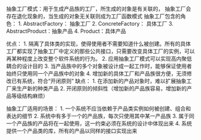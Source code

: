 抽象工厂模式：用于生成产品族的工厂，所生成的对象是有关联的，
抽象工厂会存在退化现象的，当生成的对象无关联则成为工厂函数模式
抽象工厂包含的角色：
	1. AbstractFactory： 抽象工厂
	2. ConcreteFactory： 具体工厂
	3. AbstractProduct：抽象产品
	4. Product：具体产品

优点：
	1. 隔离了具体类的实现，使得使用者不需要知道什么被创建。所有的具体工厂都实现了抽象工厂中定义的那些公共接口，只需要改变具体工厂的实例，可以再某种程度上改变整个软件系统的行为。
	2. 应用抽象工厂模式可以实现高内聚低耦合的设计目的
	3. 当产品族中的多个对象被设计成一起工作时，能够保证使用者始终只使用同一个产品族中的对象
	4. 增加新的具体工厂和产品族很方便，无须修改已有系统，符合“开闭原则”
缺点：
	1. 在添加新的产品对象时，难以扩展抽象工厂来生产新的种类产品
	2. 开闭原则的倾斜性（增加新的产品族容易，增加新的产品等级结构麻烦）



抽象工厂适用的场景：
	1. 一个系统不应当依赖于产品类实例如何被创建、组合和表达的细节
	2. 系统中有多于一个的产品族，每次只使用其中某一产品族
	3. 属于同一个产品族的产品将在一起使用，这一约束必须在系统的设计中体现出来
	4. 系统提供一个产品类的库，所有的产品以同样的接口实现出来














